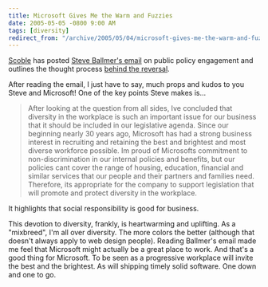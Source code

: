 ```yaml
---
title: Microsoft Gives Me the Warm and Fuzzies
date: 2005-05-05 -0800 9:00 AM
tags: [diversity]
redirect_from: "/archive/2005/05/04/microsoft-gives-me-the-warm-and-fuzzies.aspx/"
---
```


[Scoble](http://radio.weblogs.com/0001011/) has posted [Steve Ballmer's
email](http://channel9.msdn.com/ShowPost.aspx?PostID=65966#65966) on
public policy engagement and outlines the thought process [behind the
reversal](https://haacked.com/archive/2005/05/06/3040.aspx).

After reading the email, I just have to say, much props and kudos to you
Steve and Microsoft! One of the key points Steve makes is...

> After looking at the question from all sides, Ive concluded that
> diversity in the workplace is such an important issue for our business
> that it should be included in our legislative agenda. Since our
> beginning nearly 30 years ago, Microsoft has had a strong business
> interest in recruiting and retaining the best and brightest and most
> diverse workforce possible. Im proud of Microsofts commitment to
> non-discrimination in our internal policies and benefits, but our
> policies cant cover the range of housing, education, financial and
> similar services that our people and their partners and families need.
> Therefore, its appropriate for the company to support legislation that
> will promote and protect diversity in the workplace.

It highlights that social responsibility is good for business.

This devotion to diversity, frankly, is heartwarming and uplifting. As a
"mixbreed", I'm all over diversity. The more colors the better (although
that doesn't always apply to web design people). Reading Ballmer's email
made me feel that Microsoft might actually be a great place to work. And
that's a good thing for Microsoft. To be seen as a progressive workplace
will invite the best and the brightest. As will shipping timely solid
software. One down and one to go.
